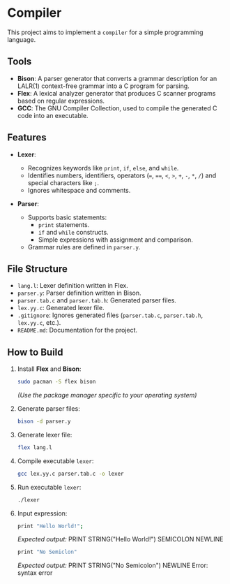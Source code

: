 # Compiler

This project aims to implement a `compiler` for a simple programming language.

## Tools

- **Bison**: A parser generator that converts a grammar description for an LALR(1) context-free grammar into a C program for parsing.
- **Flex**: A lexical analyzer generator that produces C scanner programs based on regular expressions.
- **GCC**: The GNU Compiler Collection, used to compile the generated C code into an executable.

## Features

- **Lexer**:
  - Recognizes keywords like `print`, `if`, `else`, and `while`.
  - Identifies numbers, identifiers, operators (`=`, `==`, `<`, `>`, `+`, `-`, `*`, `/`) and special characters like `;`.
  - Ignores whitespace and comments.

- **Parser**:
  - Supports basic statements:
    - `print` statements.
    - `if` and `while` constructs.
    - Simple expressions with assignment and comparison.
  - Grammar rules are defined in `parser.y`.

## File Structure

- `lang.l`: Lexer definition written in Flex.
- `parser.y`: Parser definition written in Bison.
- `parser.tab.c` and `parser.tab.h`: Generated parser files.
- `lex.yy.c`: Generated lexer file.
- `.gitignore`: Ignores generated files (`parser.tab.c`, `parser.tab.h`, `lex.yy.c`, etc.).
- `README.md`: Documentation for the project.

## How to Build

1. Install **Flex** and **Bison**:
   ```bash
   sudo pacman -S flex bison
   ```
   *(Use the package manager specific to your operating system)*
2. Generate parser files:
   ```bash
   bison -d parser.y
   ```
3. Generate lexer file:
   ```bash
   flex lang.l
   ```
4. Compile executable `lexer`:
   ```bash
   gcc lex.yy.c parser.tab.c -o lexer
   ```
5. Run executable `lexer`:
   ```bash
   ./lexer
   ```
6. Input expression:
   ```bash
   print "Hello World!";
   ```
   *Expected output:* PRINT STRING("Hello World!") SEMICOLON NEWLINE
   
   ```bash
   print "No Semiclon"
   ```
   *Expected output:* PRINT STRING("No Semicolon") NEWLINE Error: syntax error
